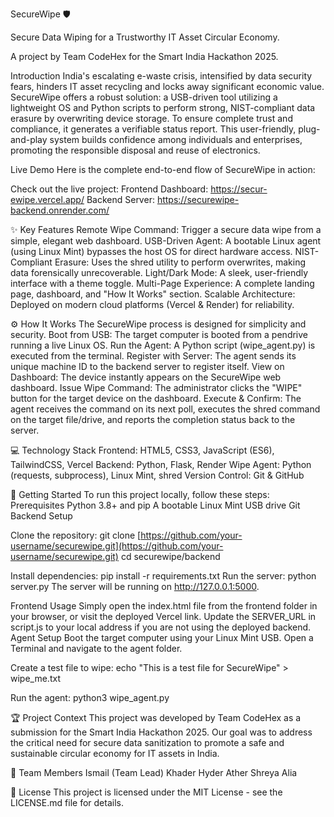 SecureWipe 🛡️

Secure Data Wiping for a Trustworthy IT Asset Circular Economy.

A project by Team CodeHex for the Smart India Hackathon 2025.

Introduction
India's escalating e-waste crisis, intensified by data security fears, hinders IT asset recycling and locks away significant economic value. SecureWipe offers a robust solution: a USB-driven tool utilizing a lightweight OS and Python scripts to perform strong, NIST-compliant data erasure by overwriting device storage. To ensure complete trust and compliance, it generates a verifiable status report. This user-friendly, plug-and-play system builds confidence among individuals and enterprises, promoting the responsible disposal and reuse of electronics.

Live Demo
Here is the complete end-to-end flow of SecureWipe in action:

Check out the live project:
Frontend Dashboard: https://secur-ewipe.vercel.app/
Backend Server: https://securewipe-backend.onrender.com/

✨ Key Features
Remote Wipe Command: Trigger a secure data wipe from a simple, elegant web dashboard.
USB-Driven Agent: A bootable Linux agent (using Linux Mint) bypasses the host OS for direct hardware access.
NIST-Compliant Erasure: Uses the shred utility to perform overwrites, making data forensically unrecoverable.
Light/Dark Mode: A sleek, user-friendly interface with a theme toggle.
Multi-Page Experience: A complete landing page, dashboard, and "How It Works" section.
Scalable Architecture: Deployed on modern cloud platforms (Vercel & Render) for reliability.

⚙️ How It Works
The SecureWipe process is designed for simplicity and security.
Boot from USB: The target computer is booted from a pendrive running a live Linux OS.
Run the Agent: A Python script (wipe_agent.py) is executed from the terminal.
Register with Server: The agent sends its unique machine ID to the backend server to register itself.
View on Dashboard: The device instantly appears on the SecureWipe web dashboard.
Issue Wipe Command: The administrator clicks the "WIPE" button for the target device on the dashboard.
Execute & Confirm: The agent receives the command on its next poll, executes the shred command on the target file/drive, and reports the completion status back to the server.

💻 Technology Stack
Frontend: HTML5, CSS3, JavaScript (ES6), TailwindCSS, Vercel
Backend: Python, Flask, Render
Wipe Agent: Python (requests, subprocess), Linux Mint, shred
Version Control: Git & GitHub

🚀 Getting Started
To run this project locally, follow these steps:
Prerequisites
Python 3.8+ and pip
A bootable Linux Mint USB drive
Git
Backend Setup

Clone the repository:
git clone [https://github.com/your-username/securewipe.git](https://github.com/your-username/securewipe.git)
cd securewipe/backend

Install dependencies:
pip install -r requirements.txt
Run the server:
python server.py
The server will be running on http://127.0.0.1:5000.

Frontend Usage
Simply open the index.html file from the frontend folder in your browser, or visit the deployed Vercel link.
Update the SERVER_URL in script.js to your local address if you are not using the deployed backend.
Agent Setup
Boot the target computer using your Linux Mint USB.
Open a Terminal and navigate to the agent folder.

Create a test file to wipe:
echo "This is a test file for SecureWipe" > wipe_me.txt

Run the agent:
python3 wipe_agent.py

🏆 Project Context
This project was developed by Team CodeHex as a submission for the Smart India Hackathon 2025. Our goal was to address the critical need for secure data sanitization to promote a safe and sustainable circular economy for IT assets in India.

👥 Team Members
Ismail (Team Lead)
Khader
Hyder
Ather
Shreya
Alia

📄 License
This project is licensed under the MIT License - see the LICENSE.md file for details.

